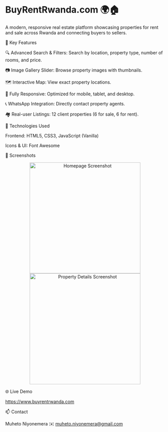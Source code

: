 # BuyRentRwanda.com 🌍🏠

A modern, responsive real estate platform showcasing properties for rent and sale across Rwanda and connecting buyers to sellers.

🌟 Key Features

🔍 Advanced Search & Filters: Search by location, property type, number of rooms, and price.

📷 Image Gallery Slider: Browse property images with thumbnails.

🗺️ Interactive Map: View exact property locations.

📱 Fully Responsive: Optimized for mobile, tablet, and desktop.

📞 WhatsApp Integration: Directly contact property agents.

🏘️ Real-user Listings: 12 client properties (6 for sale, 6 for rent).

🚀 Technologies Used

Frontend: HTML5, CSS3, JavaScript (Vanilla)

Icons & UI: Font Awesome

📸 Screenshots
<p align="center"> <img width="350" src="https://github.com/user-attachments/assets/94b465de-6be4-4300-a421-dd16002dc538" alt="Homepage Screenshot" /> <img width="350" src="https://github.com/user-attachments/assets/683c0e03-cc45-4907-8a6f-7fff66eab2a0" alt="Property Details Screenshot" /> </p>
🌐 Live Demo

https://www.buyrentrwanda.com

📫 Contact

Muheto Niyonemera
✉️ muheto.niyonemera@gmail.com
